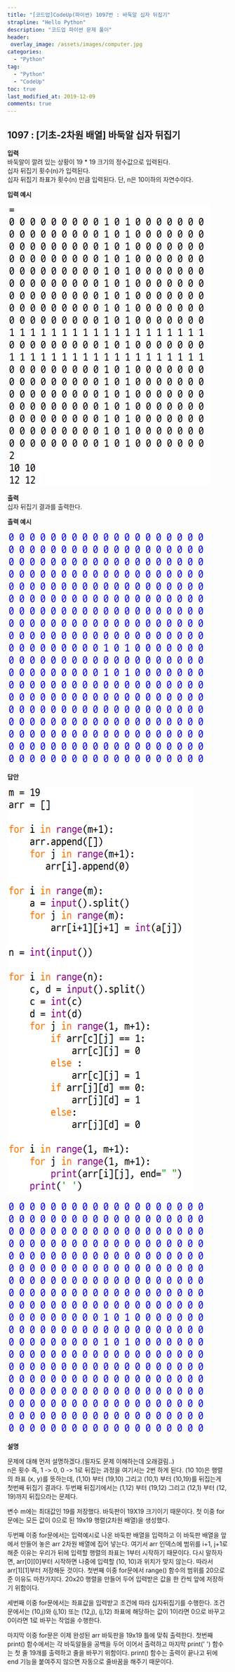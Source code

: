```yaml
---
title: "[코드업]CodeUp(파이썬) 1097번 : 바둑알 십자 뒤집기"
strapline: "Hello Python"
description: "코드업 파이썬 문제 풀이"
header:
 overlay_image: /assets/images/computer.jpg
categories:
  - "Python"
tag:
  - "Python"
  - "CodeUp"
toc: true
last_modified_at: 2019-12-09
comments: true
---
```


## 1097 : [기초-2차원 배열] 바둑알 십자 뒤집기


**입력**<br>
바둑알이 깔려 있는 상황이 19 * 19 크기의 정수값으로 입력된다.<br>
십자 뒤집기 횟수(n)가 입력된다.<br>
십자 뒤집기 좌표가 횟수(n) 만큼 입력된다. 단, n은 10이하의 자연수이다.

**입력 예시**<br>

![a1097](/assets/images/1097-1.jpg)

**출력**<br>
십자 뒤집기 결과를 출력한다.

**출력 예시**<br>

![a1097](/assets/images/1097-2.jpg)


**답안**<br>

![a1097](/assets/images/1097-3.jpg)<br>

![a1097](/assets/images/1097-2.jpg)


**설명**

문제에 대해 먼저 설명하겠다.(필자도 문제 이해하는데 오래걸림..)<br>
n은 횟수 즉, 1 -> 0, 0 -> 1로 뒤집는 과정을 여기서는 2번 하게 된다. (10 10)은 행렬의 좌표 (x, y)를 뜻하는데, (1,10) 부터 (19,10) 그리고 (10,1) 부터 (10,19)를 뒤집는게 첫번째 뒤집기 결과다. 두번째 뒤집기에서는 (1,12) 부터 (19,12) 그리고 (12,1) 부터 (12, 19)까지 뒤집으라는 문제다.<br>

변수 m에는 최대값인 19를 저장했다. 바둑판이 19X19 크기이기 때문이다. 첫 이중 for문에는 모든 값이 0으로 된 19x19 행렬(2차원 배열)을 생성했다.<br>

두번째 이중 for문에서는 입력예시로 나온 바둑판 배열을 입력하고 이 바둑판 배열을 앞에서 만들어 놓은 arr 2차원 배열에 집어 넣는다. 여기서 arr 인덱스에 범위를 i+1, j+1로 해준 이유는 우리가 뒤에 입력할 행렬의 좌표는 1부터 시작하기 때문이다. 다시 말하자면, arr[0][0]부터 시작하면 나중에 입력할 (10, 10)과 위치가 맞지 않는다. 따라서 arr[1][1]부터 저장해둔 것이다. 첫번째 이중 for문에서 range() 함수의 범위를 20으로 준 이유도 마찬가지다. 20x20 행렬을 만들어 두어 입력받은 값을 한 칸씩 앞에 저장하기 위함이다.<br>

세번째 이중 for문에서는 좌표값을 입력받고 조건에 따라 십자뒤집기를 수행한다. 조건문에서는 (10,j)와 (j,10) 또는 (12,j), (j,12) 좌표에 해당하는 값이 1이라면 0으로 바꾸고 0이라면 1로 바꾸는 작업을 수행한다.<br>

마지막 이중 for문은 이제 완성된 arr 바둑판을 19x19 틀에 맞춰 출력한다. 첫번째 print() 함수에서는 각 바둑알들을 공백을 두어 이어서 출력하고 마지막 print(' ') 함수는 첫 줄 19개를 출력하고 줄을 바꾸기 위함이다. print() 함수는 출력이 끝나고 뒤에 end 기능을 붙여주지 않으면 자동으로 줄바꿈을 해주기 때문이다.